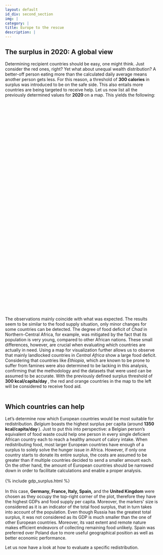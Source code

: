 ```yaml
---
layout: default
id_div: second_section
img: |
category: |
title: Europe to the rescue
description: |
---
```


<div class="row">
    <div class="col-sm-12 col-md-2"></div>
    <div class="col-sm-12 col-md-8">
        <h2>The surplus in 2020: A global view</h2>
        Determining recipient countries should be easy, one might think. Just consider the red ones, right? Yet what about unequal wealth distribution? A better-off person eating more than the calculated daily average means another person gets less. For this reason, a threshold of <b>300 calories</b> in surplus was introduced to be on the safe side. This also entails more countries are being targeted to receive help. 
        Let us now list all the previously determined values for <b> 2020 </b> on a map. This yields the following:
    </div>
    <div class="col-sm-12 col-md-2"></div>
</div>

<br/>

<div class="row">
    <div class="col-sm-12 col-md-2"></div>
    <div class="col-sm-12 col-md-5">
        <div id="map_world_diff" style="width: 100%; height: 700px"></div>
    </div>
    <div class="col-sm-12 col-md-3">
        The observations mainly coincide with what was expected. The results seem to be similar to the food supply situation, only minor changes for some countries can be detected. The degree of food deficit of <i>Chad</i> in Northern-Central Africa, for example, was mitigated by the fact that its population is very young, compared to other African nations. These small differences, however, are crucial when evaluating which countries are actually in need. Using a map for visualization further allows us to observe that mainly landlocked countries in <i>Central Africa</i> show a large food deficit. Considering that countries like <i>Ethiopia</i>, which are known to be prone to suffer from famines were also determined to be lacking in this analysis, confirming that the methodology and the datasets that were used can be assumed to be accurate. With the previously defined surplus threshold of <b> 300 kcal/capita/day </b>, the red and orange countries in the map to the left will be considered to receive food aid.
    </div>
    <div class="col-sm-12 col-md-2"></div>
</div>

<br/>

<div class="row">
    <div class="col-sm-12 col-md-2"></div>
    <div class="col-sm-12 col-md-8">
        <h2>Which countries can help</h2>
        Let’s determine now which European countries would be most suitable for redistribution. <i> Belgium </i> boasts the highest surplus per capita (around <b> 1350 kcal/capita/day </b>). Just to put this into perspective: a Belgian person’s equivalent of food waste could help one person in every single deficient African country each to reach a healthy amount of calory intake. When redistributing food, most larger European countries have enough of a surplus to solely solve the hunger issue in Africa. However, if only one country starts to donate its entire surplus, the costs are assumed to be greater than if multiple countries decided to send a smaller amount each. On the other hand, the amount of European countries should be narrowed down in order to facilitate calculations and enable a proper analysis.
    </div>
    <div class="col-sm-12 col-md-2"></div>
</div>

<br/>

<div class="row">
    <div class="col-sm-12 col-md-2"></div>
    <div class="col-sm-12 col-md-8" >
        {% include gdp_surplus.html %}
    </div>
    <div class="col-sm-12 col-md-2"></div>
</div>

<br>

<div class="row">
    <div class="col-sm-12 col-md-2"></div>
    <div class="col-sm-12 col-md-8">
        In this case, <b> Germany, France, Italy, Spain,</b> and the <b>United Kingdom</b> were chosen as they occupy the top-right corner of the plot, therefore they have the highest GDPs and food supply per capita. Moreover, the markers' size is considered as it is an indicator of the total food surplus, that in turn takes into account of the population. Even though Russia has the greatest total surplus, it was not considered as its GDP is much smaller than the one of other European countries. Moreover, its vast extent and remote nature makes efficient endeavors of collecting remaining food unlikely. Spain was preferred over Poland due to more useful geographical position as well as better economic performance.
        <p>Let us now have a look at how to evaluate a specific redistribution.</p>
    </div>
    <div class="col-sm-12 col-md-2"></div>
</div>

<br/>

<script>

var cal_world_ticks = {};
$.ajax({
    url: "json/cal_world/cal_world_ticks.json",
    async: false,
    dataType: 'json',
    success: function(data) {
        cal_world_ticks = data;
    }
});

colors5 = ["#d7191c","#fdae61", "#ffffbf", "#a6d96a", "#1a9641"]
load_map(cal_world_ticks, "json/cal_world/cal_world_2020.geojson", colors5, 'map_world_diff', [30.318462, 19.56871], 'Estimation of deficit/surplus', 'kcal / person / day', 3, -1, layergroupHolder, mapHolder);


</script>
